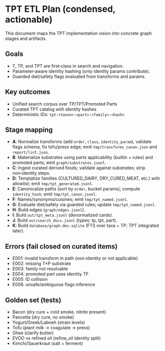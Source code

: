 # TPT ETL Plan (condensed, actionable)

This document maps the TPT implementation vision into concrete graph stages and artifacts.

## Goals
- T, TP, and TPT are first‑class in search and navigation.
- Parameter‑aware identity hashing (only identity params contribute).
- Guarded diet/safety flags evaluated from transforms and params.

## Key outcomes
- Unified search corpus over TP/TPT/Promoted Parts
- Curated TPT catalog with identity hashes
- Deterministic IDs: `tpt:<taxon>:<part>:<family>:<hash>`

## Stage mapping
- **A**: Normalize transforms (add `order`, `class`, `identity_param`), validate flags schema, fix tofu/press edge; emit `tmp/transforms_canon.json` and `report/lint.json`.
- **B**: Materialize substrates using parts applicability (builtin + rules) and promoted parts; emit `graph/substrates.jsonl`.
- **C**: Ingest curated derived foods; validate against substrates; strip non‑identity steps.
- **D**: Templatize families (CULTURED_DAIRY, DRY_CURED_MEAT, etc.) with allowlist; emit `tmp/tpt_generated.jsonl`.
- **E**: Canonicalize paths (sort by `order`, bucket params); compute `identity_hash`; emit `tmp/tpt_canon.jsonl`.
- **F**: Names/synonyms/cuisines; emit `tmp/tpt_named.jsonl`.
- **G**: Evaluate diet/safety via guarded rules; update `tmp/tpt_named.jsonl`.
- **H**: Build edges (`graph/edges.jsonl`).
- **I**: Build `out/tpt_meta.jsonl` (denormalized cards).
- **J**: Build `out/search_docs.jsonl` (types: tp, tpt, part).
- **K**: Build `database/graph.dev.sqlite` (FTS over taxa + TP; TPT integrated later).

## Errors (fail closed on curated items)
- E001: invalid transform in path (non‑identity or not applicable)
- E002: missing T×P substrate
- E003: family not resolvable
- E004: promoted part uses identity TF
- E005: ID collision
- E006: unsafe/ambiguous flags inference

## Golden set (tests)
- Bacon (dry cure + cold smoke, nitrite present)
- Pancetta (dry cure, no smoke)
- Yogurt/Greek/Labneh (strain levels)
- Tofu (plant milk → coagulate → press)
- Ghee (clarify butter)
- EVOO vs refined oil (refine_oil identity split)
- Kimchi/Sauerkraut (salt + ferment)
